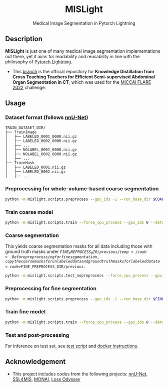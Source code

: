 <div align="center">    
 
# MISLight
Medical Image Segmentation in Pytorch Lightning
</div>

## Description
**MISLight** is just one of many medical image segmentation implementations out there, yet it aims for readability and reusability in line with the philosophy of [Pytorch Lightning](https://github.com/Lightning-AI/lightning).
- This [branch](https://github.com/jwc-rad/MISLight/tree/flare22) is the official repository for **Knowledge Distillation from Cross Teaching Teachers for Efficient Semi-supervised Abdominal Organ Segmentation in CT**, which was used for the [MICCAI FLARE 2022](https://flare22.grand-challenge.org) challenge.

## Usage
### Dataset format (follows [nnU-Net](https://github.com/MIC-DKFZ/nnUNet/blob/master/documentation/dataset_conversion.md))
```
TRAIN_DATASET_DIR/
├── TrainImage
│   ├── LABELED_0001_0000.nii.gz
│   ├── LABELED_0002_0000.nii.gz
│   ├── ...
│   ├── NOLABEL_0001_0000.nii.gz
│   ├── NOLABEL_0002_0000.nii.gz
│   ├── ...
├── TrainMask
│   ├── LABELED_0001.nii.gz
│   ├── LABELED_0002.nii.gz
│   ├── ...
```

### Preprocessing for whole-volume-based coarse segmentation
```bash
python -m mislight.scripts.preprocess --gpu_ids -1 --run_base_dir $COARSE_PREPROCESS_DIR --dataroot $TRAIN_DATASET_DIR --resample_target size --resample_fixed 96 96 96 --ipl_order_image 1 --ipl_order_mask 1
```
### Train coarse model
```bash
python -m mislight.scripts.train --force_cpu_process --gpu_ids 0 --dataroot $COARSE_PREPROCESS_DIR --dir_image TrainImage --dataset_mode segmentation_ssl --crop_size 96 64 96 --windowHU 600 0 --batch_size 1 --model cross_teach_kd --netS mobile_se_resunet se_resunet se_resunet --n_blocks_per_stage 1 --nsf 32 32 32 --n_stages 5 --transposed_conv 1 1 0 --log_type tb --checkpoint_every_n_epochs 250 --data_augmentation v4 --inference_model 2 --exp_name coarse --exp_number 1 --n_epochs 1000 --fold -1
```
### Coarse segmentation
This yields coarse segmentation masks for all data including those with ground truth masks under <code>$FINE_PREPROCESS_DIR/previous/temp</code>. Before preprocessing for fine segmentation, copy the coarse masks for unlabeled data and ground truth masks for labeled data to <code>$FINE_PREPROCESS_DIR/previous</code>.
```bash
python -m mislight.scripts.test_nopreprocess --force_cpu_process --gpu_ids 0 --dataroot $COARSE_PREPROCESS_DIR --dir_image TrainImage --batch_size 1 --train_ds_info ./runs/coarse/00001 --load_pretrained ./runs/coarse/00001/checkpoint --inference_model 2 --run_base_dir $FINE_PREPROCESS_DIR/previous
```
### Preprocessing for fine segmentation
```bash
python -m mislight.scripts.preprocess --gpu_ids -1 --run_base_dir $FINE_PREPROCESS_DIR --dataroot $TRAIN_DATASET_DIR --resample_target size --resample_fixed 96 64 96 --ipl_order_image 1 --ipl_order_mask 1 --dir_previous $FINE_PREPROCESS_DIR/previous
```
### Train fine model
```bash
python -m mislight.scripts.train --force_cpu_process --gpu_ids 0 --dataroot $FINE_PREPROCESS_DIR --dataset_mode segmentation_ssl --crop_size 96 64 96 --windowHU 600 0 --batch_size 1 --model cross_teach_kd --netS mobile_se_resunet se_resunet se_resunet --n_blocks_per_stage 1 --nsf 32 32 32 --n_stages 5 --transposed_conv 1 1 0 --log_type tb --checkpoint_every_n_epochs 250 --data_augmentation v4 --inference_model 2 --exp_name fine --exp_number 1 --n_epochs 1000 --fold -1
```
### Test and post-processing
For inference on test set, see [test script](https://github.com/jwc-rad/MISLight/blob/flare22/docker/predict_s_s.sh) and [docker instructions](https://github.com/jwc-rad/MISLight/tree/flare22/docker).

## Acknowledgement
- This project includes codes from the following projects: [nnU-Net](https://github.com/MIC-DKFZ/nnUNet), [SSL4MIS](https://github.com/HiLab-git/SSL4MIS), [MONAI](https://github.com/Project-MONAI/MONAI), [Loss Odyssey](https://github.com/JunMa11/SegLoss)
